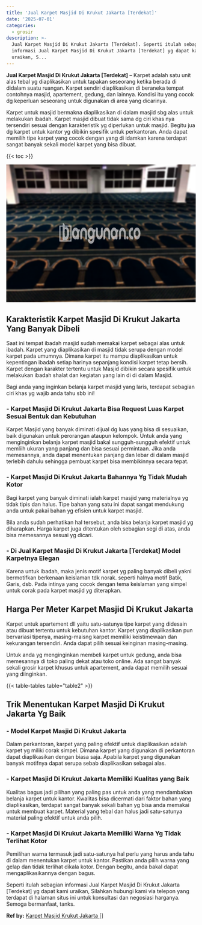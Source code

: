 ```yaml
---
title: 'Jual Karpet Masjid Di Krukut Jakarta [Terdekat]'
date: '2025-07-01'
categories:
  - grosir
description: >-
  Jual Karpet Masjid Di Krukut Jakarta [Terdekat]. Seperti itulah sebagian
  informasi Jual Karpet Masjid Di Krukut Jakarta [Terdekat] yg dapat kami
  uraikan, S...
---
```


**Jual Karpet Masjid Di Krukut Jakarta \[Terdekat\]** – Karpet adalah satu unit alas tebal yg diaplikasikan untuk tapakan seseorang ketika berada di didalam suatu ruangan. Karpet sendiri diaplikasikan di beraneka tempat contohnya masjid, apartement, gedung, dan lainnya. Kondisi itu yang cocok dg keperluan seseorang untuk digunakan di area yang dicarinya.

Karpet untuk masjid bermakna diaplikasikan di dalam masjid sbg alas untuk melakukan ibadah. Karpet masjid dibuat tidak sama dg ciri khas nya tersendiri sesuai dengan karakteristik yg diperlukan untuk masjid. Begitu jua dg karpet untuk kantor yg dibikin spesifik untuk perkantoran. Anda dapat memilih tipe karpet yang cocok dengan yang di idamkan karena terdapat sangat banyak sekali model karpet yang bisa dibuat.

{{< toc >}}

![Jual Karpet Masjid Di Krukut Jakarta [Terdekat]](/images/grosir-karpet-murah-66.png)

## Karakteristik Karpet Masjid Di Krukut Jakarta Yang Banyak Dibeli

Saat ini tempat ibadah masjid sudah memakai karpet sebagai alas untuk ibadah. Karpet yang diaplikasikan di masjid tidak serupa dengan model karpet pada umumnya. Dimana karpet itu mampu diaplikasikan untuk kepentingan ibadah setiap harinya sepanjang kondisi karpet tetap bersih. Karpet dengan karakter tertentu untuk Masjid dibikin secara spesifik untuk melakukan ibadah shalat dan kegiatan yang lain di di dalam Masjid.

Bagi anda yang inginkan belanja karpet masjid yang laris, terdapat sebagian ciri khas yg wajib anda tahu sbb ini!

### \- Karpet Masjid Di Krukut Jakarta Bisa Request Luas Karpet Sesuai Bentuk dan Kebutuhan

Karpet Masjid yang banyak diminati dijual dg luas yang bisa di sesuaikan, baik digunakan untuk perorangan ataupun kelompok. Untuk anda yang menginginkan belanja karpet masjid bakal sungguh-sungguh efektif untuk memliih ukuran yang panjang dan bisa sesuai permintaan. Jika anda memesannya, anda dapat menentukan panjang dan lebar di dalam masjid terlebih dahulu sehingga pembuat karpet bisa membikinnya secara tepat.

### \- Karpet Masjid Di Krukut Jakarta Bahannya Yg Tidak Mudah Kotor

Bagi karpet yang banyak diminati ialah karpet masjid yang materialnya yg tidak tipis dan halus. Tipe bahan yang satu ini dapat sangat mendukung anda untuk pakai bahan yg efisien untuk karpet masjid.

Bila anda sudah perhatikan hal tersebut, anda bisa belanja karpet masjid yg diharapkan. Harga karpet juga ditentukan oleh sebagian segi di atas, anda bisa memesannya sesuai yg dicari.

### \- Di Jual Karpet Masjid Di Krukut Jakarta \[Terdekat\] Model Karpetnya Elegan

Karena untuk ibadah, maka jenis motif karpet yg paling banyak dibeli yakni bermotifkan berkenaan keislaman tdk norak. seperti halnya motif Batik, Garis, dsb. Pada intinya yang cocok dengan tema keislaman yang simpel untuk corak pada karpet masjid yg diterapkan.

## Harga Per Meter Karpet Masjid Di Krukut Jakarta

Karpet untuk apartement dll yaitu satu-satunya tipe karpet yang didesain atau dibuat tertentu untuk kebutuhan kantor. Karpet yang diaplikasikan pun bervariasi tipenya, masing-maisng karpet memiliki keistimewaan dan kekurangan tersendiri. Anda dapat pilih sesuai keinginan masing-masing.

Untuk anda yg menginginkan membeli karpet untuk gedung, anda bisa memesannya di toko paling dekat atau toko online. Ada sangat banyak sekali grosir karpet khusus untuk apartement, anda dapat memilih sesuai yang diinginkan.

{{< table-tables table="table2" >}}

## Trik Menentukan Karpet Masjid Di Krukut Jakarta Yg Baik

### \- Model Karpet Masjid Di Krukut Jakarta

Dalam perkantoran, karpet yang paling efektif untuk diaplikasikan adalah karpet yg miliki corak simpel. Dimana karpet yang digunakan di perkantoran dapat diaplikasikan dengan biasa saja. Apabila karpet yang digunakan banyak motifnya dapat serupa sebab diaplikasikan sebagai alas.

### \- Karpet Masjid Di Krukut Jakarta Memiliki Kualitas yang Baik

Kualitas bagus jadi pilihan yang paling pas untuk anda yang mendambakan belanja karpet untuk kantor. Kwalitas bisa dicermati dari faktor bahan yang diaplikasikan, terdapat sangat banyak sekali bahan yg bisa anda memakai untuk membuat karpet. Material yang tebal dan halus jadi satu-satunya material paling efektif untuk anda pilih.

### \- Karpet Masjid Di Krukut Jakarta Memiliki Warna Yg Tidak Terlihat Kotor

Pemilihan warna termasuk jadi satu-satunya hal perlu yang harus anda tahu di dalam menentukan karpet untuk kantor. Pastikan anda pilih warna yang gelap dan tidak terlihat dikala kotor. Dengan begitu, anda bakal dapat mengaplikasikannya dengan bagus.

Seperti itulah sebagian informasi Jual Karpet Masjid Di Krukut Jakarta \[Terdekat\] yg dapat kami uraikan, Silahkan hubungi kami via telepon yang terdapat di halaman situs ini untuk konsultasi dan negosiasi harganya. Semoga bermanfaat, tanks.

**Ref by:**  [Karpet Masjid Krukut Jakarta []](https://id.wikipedia.org/wiki/Karpet)
